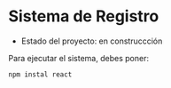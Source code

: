 <h1>Sistema de Registro</h1>

- Estado del proyecto: en construccción

Para ejecutar el sistema, debes poner:

```npm instal react```
